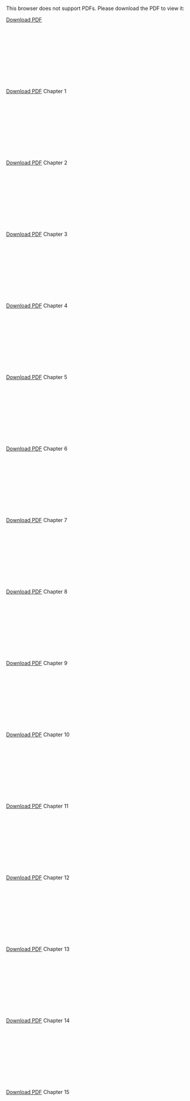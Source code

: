 <!-- https://stackoverflow.com/a/39793125 -->

<object data="Thistle - LMC Manual TE Chapter 1.pdf" type="application/pdf" width="90%" height="50%">
    <embed src="Thistle - LMC Manual TE Chapter 1.pdf">
        <p>This browser does not support PDFs. Please download the PDF to view it: </p>
    </embed>
    <p><a href="Thistle - LMC Manual TE Chapter 1.pdf">Download PDF</a></p>
</object>

<object data="Thistle - LMC Manual TE Chapter 1.pdf" type="application/pdf">
    <embed src="Thistle - LMC Manual TE Chapter 1.pdf"></embed>
    <p><a href="Thistle - LMC Manual TE Chapter 1.pdf">Download PDF</a> Chapter 1</p>

</object>

<object data="Thistle - LMC Manual TE Chapter 2.pdf" type="application/pdf" width="90%" height="50%">
    <embed src="Thistle - LMC Manual TE Chapter 2.pdf">
    <p><a href="Thistle - LMC Manual TE Chapter 2.pdf">Download PDF</a> Chapter 2</p>

</object>

<object data="Thistle - LMC Manual TE Chapter 3.pdf" type="application/pdf" width="90%" height="50%">
    <embed src="Thistle - LMC Manual TE Chapter 3.pdf">
        <p><a href="Thistle - LMC Manual TE Chapter 3.pdf">Download PDF</a> Chapter 3</p>

</object>

<object data="Thistle - LMC Manual TE Chapter 4.pdf" type="application/pdf" width="90%" height="50%">
    <embed src="Thistle - LMC Manual TE Chapter 4.pdf">
        <p><a href="Thistle - LMC Manual TE Chapter 4.pdf">Download PDF</a> Chapter 4</p>

</object>

<object data="Thistle - LMC Manual TE Chapter 5.pdf" type="application/pdf" width="90%" height="50%">
    <embed src="Thistle - LMC Manual TE Chapter 5.pdf">
        <p><a href="Thistle - LMC Manual TE Chapter 5.pdf">Download PDF</a> Chapter 5</p>

</object>

<object data="Thistle - LMC Manual TE Chapter 6.pdf" type="application/pdf" width="90%" height="50%">
    <embed src="Thistle - LMC Manual TE Chapter 6.pdf">
        <p><a href="Thistle - LMC Manual TE Chapter 6.pdf">Download PDF</a> Chapter 6</p>

</object>

<object data="Thistle - LMC Manual TE Chapter 7.pdf" type="application/pdf" width="90%" height="50%">
    <embed src="Thistle - LMC Manual TE Chapter 7.pdf">
        <p><a href="Thistle - LMC Manual TE Chapter 7.pdf">Download PDF</a> Chapter 7</p>

</object>

<object data="Thistle - LMC Manual TE Chapter 8.pdf" type="application/pdf" width="90%" height="50%">
    <embed src="Thistle - LMC Manual TE Chapter 8.pdf">
        <p><a href="Thistle - LMC Manual TE Chapter 8.pdf">Download PDF</a> Chapter 8</p>

</object>

<object data="Thistle - LMC Manual TE Chapter 9.pdf" type="application/pdf" width="90%" height="50%">
    <embed src="Thistle - LMC Manual TE Chapter 9.pdf">
        <p><a href="Thistle - LMC Manual TE Chapter 9.pdf">Download PDF</a> Chapter 9</p>

</object>

<object data="Thistle - LMC Manual TE Chapter 10.pdf" type="application/pdf" width="90%" height="50%">
    <embed src="Thistle - LMC Manual TE Chapter 10.pdf">
        <p><a href="Thistle - LMC Manual TE Chapter 10.pdf">Download PDF</a> Chapter 10</p>

</object>

<object data="Thistle - LMC Manual TE Chapter 11.pdf" type="application/pdf" width="90%" height="50%">
    <embed src="Thistle - LMC Manual TE Chapter 11.pdf">
        <p><a href="Thistle - LMC Manual TE Chapter 11.pdf">Download PDF</a> Chapter 11</p>

</object>

<object data="Thistle - LMC Manual TE Chapter 12.pdf" type="application/pdf" width="90%" height="50%">
    <embed src="Thistle - LMC Manual TE Chapter 12.pdf">
        <p><a href="Thistle - LMC Manual TE Chapter 12.pdf">Download PDF</a> Chapter 12</p>

</object>

<object data="Thistle - LMC Manual TE Chapter 13.pdf" type="application/pdf" width="90%" height="50%">
    <embed src="Thistle - LMC Manual TE Chapter 13.pdf">
        <p><a href="Thistle - LMC Manual TE Chapter 13.pdf">Download PDF</a> Chapter 13</p>

</object>

<object data="Thistle - LMC Manual TE Chapter 14.pdf" type="application/pdf" width="90%" height="50%">
    <embed src="Thistle - LMC Manual TE Chapter 14.pdf">
        <p><a href="Thistle - LMC Manual TE Chapter 14.pdf">Download PDF</a> Chapter 14</p>

</object>

<object data="Thistle - LMC Manual TE Chapter 15.pdf" type="application/pdf" width="90%" height="50%">
    <embed src="Thistle - LMC Manual TE Chapter 15.pdf">
        <p><a href="Thistle - LMC Manual TE Chapter 15.pdf">Download PDF</a> Chapter 15</p>

</object>
